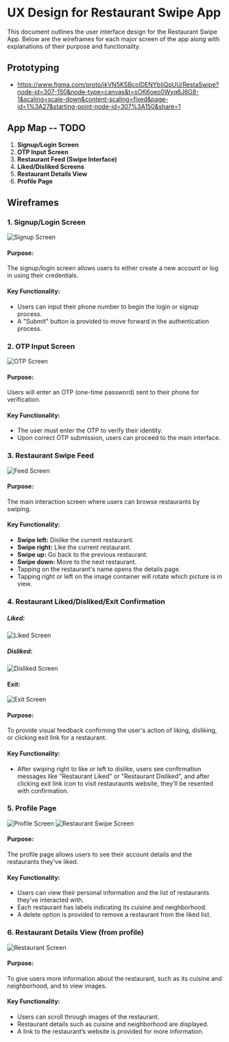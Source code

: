 
# UX Design for Restaurant Swipe App

This document outlines the user interface design for the Restaurant Swipe App. Below are the wireframes for each major screen of the app along with explanations of their purpose and functionality.

## Prototyping
- https://www.figma.com/proto/ikVN5KSBcoIDENYbIjQpUU/RestaSwipe?node-id=307-150&node-type=canvas&t=sOK6oeo0Wyq6J6G8-1&scaling=scale-down&content-scaling=fixed&page-id=1%3A27&starting-point-node-id=307%3A150&share=1

## App Map -- TODO

1. **Signup/Login Screen**
2. **OTP Input Screen**
3. **Restaurant Feed (Swipe Interface)**
4. **Liked/Disliked Screens**
5. **Restaurant Details View**
6. **Profile Page**


## Wireframes

### 1. Signup/Login Screen

<img src="./ux-design/wireframes/Signup.png" alt="Signup Screen" style="max-width: 200px">

#### Purpose:
The signup/login screen allows users to either create a new account or log in using their credentials.

#### Key Functionality:
- Users can input their phone number to begin the login or signup process.
- A "Submit" button is provided to move forward in the authentication process.

### 2. OTP Input Screen

<img src="./ux-design/wireframes/OTP.png" alt="OTP Screen" style="max-width: 200px">

#### Purpose:
Users will enter an OTP (one-time password) sent to their phone for verification.

#### Key Functionality:
- The user must enter the OTP to verify their identity.
- Upon correct OTP submission, users can proceed to the main interface.

### 3. Restaurant Swipe Feed
<img src="./ux-design/wireframes/Feed.png" alt="Feed Screen" style="max-width: 200px">

#### Purpose:
The main interaction screen where users can browse restaurants by swiping.

#### Key Functionality:
- **Swipe left:** Dislike the current restaurant.
- **Swipe right:** Like the current restaurant.
- **Swipe up:** Go back to the previous restaurant.
- **Swipe down:** Move to the next restaurant.
- Tapping on the restaurant's name opens the details page.
- Tapping right or left on the image container will rotate which picture is in view.


### 4. Restaurant Liked/Disliked/Exit Confirmation

##### Liked:
<img src="./ux-design/wireframes/Liked.png" alt="Liked Screen" style="max-width: 200px">

##### Disliked:
<img src="./ux-design/wireframes/Disliked.png" alt="Disliked Screen" style="max-width: 200px">

#### Exit:
<img src="./ux-design/wireframes/Exit.png" alt="Exit Screen" style="max-width: 200px">


#### Purpose:
To provide visual feedback confirming the user's action of liking, disliking, or clicking exit link for a restaurant.

#### Key Functionality:
- After swiping right to like or left to dislike, users see confirmation messages like "Restaurant Liked" or "Restaurant Disliked", and after clicking exit link icon to visit restauraunts website, they'll be resented with confirmation.


### 5. Profile Page

<img src="./ux-design/wireframes/Profile.png" alt="Profile Screen" style="max-width: 200px">
<img src="./ux-design/wireframes/RestaurantSwipe.png" alt="Restaurant  Swipe Screen" style="max-width: 200px">

#### Purpose:
The profile page allows users to see  their account details and the restaurants they've liked.

#### Key Functionality:
- Users can view their personal information and the list of restaurants they've interacted with.
- Each restaurant has labels indicating its cuisine and neighborhood.
- A delete option is provided to remove a restaurant from the liked list.


### 6. Restaurant Details View (from profile)

<img src="./ux-design/wireframes/RestaurantView.png" alt="Restaurant Screen" style="max-width: 200px">

#### Purpose:
To give users more information about the restaurant, such as its cuisine and neighborhood, and to view images.

#### Key Functionality:
- Users can scroll through images of the restaurant.
- Restaurant details such as cuisine and neighborhood are displayed.
- A link to the restaurant’s website is provided for more information.

